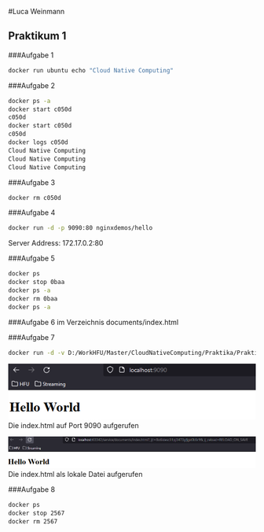 #Luca Weinmann

## Praktikum 1

###Aufgabe 1
```bash
docker run ubuntu echo "Cloud Native Computing"
```

###Aufgabe 2
```bash
docker ps -a
docker start c050d
c050d
docker start c050d
c050d
docker logs c050d
Cloud Native Computing
Cloud Native Computing
Cloud Native Computing
```

###Aufgabe 3
```bash
docker rm c050d
```

###Aufgabe 4
```bash 
docker run -d -p 9090:80 nginxdemos/hello
```
Server Address: 172.17.0.2:80

###Aufgabe 5
```bash 
docker ps
docker stop 0baa
docker ps -a
docker rm 0baa
docker ps -a
```

###Aufgabe 6
im Verzeichnis documents/index.html

###Aufgabe 7
```bash 
docker run -d -v D:/WorkHFU/Master/CloudNativeComputing/Praktika/Praktikum_01_REST_Server/service/documents/:/usr/share/nginx/html -p 9090:80 nginx
```
![index.html auf Port 9090](images/Praktikum_2_Aufgabe_7_Docker.png)
<br>Die index.html auf Port 9090 aufgerufen

![index.html direkt lokal aufgerufen](images/Praktikum_2_Aufgabe_7_lokal.png)
<br>Die index.html als lokale Datei aufgerufen


###Aufgabe 8
```bash 
docker ps
docker stop 2567
docker rm 2567
```